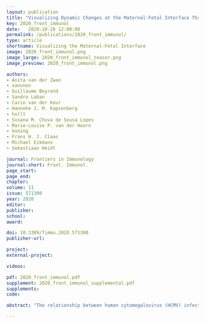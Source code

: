 ```yaml
---
layout: publication
title: "Visualizing Dynamic Changes at the Maternal-Fetal Interface Throughout Human Pregnancy by Mass Cytometry"
key: 2020_front_immunol
date:   2020-10-26 12:00:00
permalink: /publications/2020_front_immunol/
type: article
shortname: Visualizing the Maternal-Fetal Interface 
image: 2020_front_immunol.png
image_large: 2020_front_immunol_teaser.png
image_preview: 2020_front_immunol.png

authors:
- Anita van der Zwan
- vanunen
- Guillaume Beyrend
- Sandra Laban
- Carin van der Keur
- Hanneke J. M. Kapsenberg
- hollt
- Susana M. Chuva de Sousa Lopes
- Marie-Louise P. van der Hoorn
- koning
- Frans H. J. Claas
- Michael Eikmans
- Sebastiaan Heidt

journal: Frontiers in Immunology
journal-short: Front. Immunol.
page_start:
page_end:
chapter:
volume: 11
issue: 571300
year: 2020
editor:
publisher:
school:
award:

doi: 10.3389/fimmu.2020.571300
publisher-url:

project:
external-project:

videos:

pdf: 2020_front_immunol.pdf
supplement: 2020_front_immunol_supplemental.pdf
supplements:
code:

abstract: "The relationship between human cytomegalovirus (HCMV) infections and accelerated immune senescence is controversial. Whereas some studies reported a CMV-associated impaired capacity to control heterologous infections at old age other studies could not confirm this. We hypothesized that these discrepancies might relate to the variability in the infectious dose of CMV occurring in real life. Here, we investigated the influence of persistent CMV infection on immune perturbations and specifically addressed the role of the infectious dose on the contribution of CMV to accelerated immune senescence. We show in experimental mouse models that the degree of mouse CMV (MCMV)-specific memory CD8+ T cell accumulation and the phenotypic T cell profile are directly influenced by the infectious dose, and data on HCMV-specific T cells indicate a similar connection. Detailed cluster analysis of the memory CD8+ T cell development showed that high dose infection causes a differentiation pathway that progresses faster throughout the life-span of the host, suggesting a virus-host balance that is influenced by aging and infectious dose. Importantly, short-term MCMV infection in adult mice is not disadvantageous for heterologous superinfection with lymphocytic choriomeningitis virus (LCMV). However, following long-term CMV infection the strength of the CD8+ T cell immunity to LCMV superinfection was affected by the initial CMV infectious dose, wherein a high infectious dose was found to be a prerequisite for impaired heterologous immunity. Altogether our results underscore the importance of stratification based on the size and differentiation of the CMV-specific memory T cell pools for the impact on immune senescence, and indicate that reduction of the latent/lytic viral load can be beneficial to diminish CMV-associated immune senescence."

---
```

